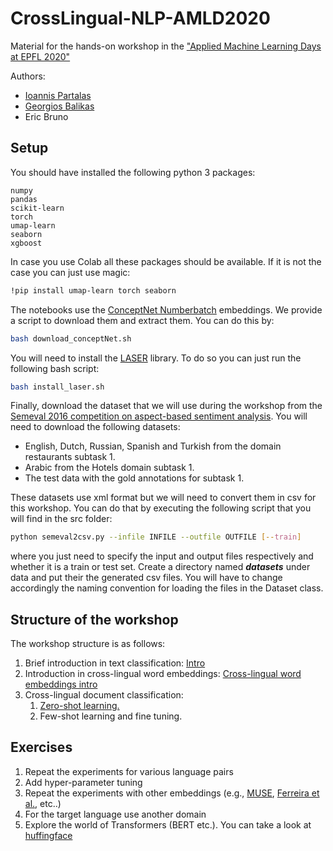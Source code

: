 # CrossLingual-NLP-AMLD2020
Material for the hands-on workshop in the ["Applied Machine Learning Days at EPFL 2020"](https://appliedmldays.org/workshops/cross-lingual-natural-language-processing)

Authors:
- [Ioannis Partalas](https://ioannispartalas.github.io/about/)
- [Georgios Balikas](https://balikasg.github.io/)
- Eric Bruno

## Setup
You should have installed the following python 3 packages:
```
numpy
pandas
scikit-learn
torch
umap-learn
seaborn
xgboost
```

In case you use Colab all these packages should be available. If it is not the case you can just use magic:
```bash
!pip install umap-learn torch seaborn
```

The notebooks use the [ConceptNet Numberbatch](https://github.com/commonsense/conceptnet-numberbatch) embeddings. We provide a script to download them and extract them. You can do this by: 
```bash
bash download_conceptNet.sh
```

You will need to install the [LASER](https://github.com/facebookresearch/LASER) library. To do so you can just run the following bash script:
```bash
bash install_laser.sh
```

Finally, download the dataset that we will use during the workshop from the [Semeval 2016 competition on aspect-based sentiment analysis](http://alt.qcri.org/semeval2016/task5/index.php?id=data-and-tools). You will need to download the following datasets:

* English, Dutch, Russian, Spanish and Turkish from the domain restaurants subtask 1.
* Arabic from the Hotels domain subtask 1.
* The test data with the gold annotations for subtask 1.

These datasets use xml format but we will need to convert them in csv for this workshop. You can do that by executing the following script that you will find in the src folder:
```bash
python semeval2csv.py --infile INFILE --outfile OUTFILE [--train]
```
where you just need to specify the input and output files respectively and whether it is a train or test set. Create a directory named ***datasets*** under data and put their the generated csv files. You will have to change accordingly the naming convention for loading the files in the Dataset class.

## Structure of the workshop
The workshop structure is as follows:

1. Brief introduction in text classification: [Intro](https://github.com/ioannispartalas/CrossLingual-NLP-AMLD2020/blob/master/notebooks/AMLD%20Intro.ipynb) 
2. Introduction in cross-lingual word embeddings: [Cross-lingual word embeddings intro](https://github.com/ioannispartalas/CrossLingual-NLP-AMLD2020/blob/master/notebooks/Brief_into_to_Cross_Lingual_embeddings.ipynb) 
3. Cross-lingual document classification:
    1. [Zero-shot learning.](https://github.com/ioannispartalas/CrossLingual-NLP-AMLD2020/blob/master/notebooks/Cross-lingual%20document%20classification.ipynb)
    2. Few-shot learning and fine tuning.

## Exercises
1. Repeat the experiments for various language pairs
2. Add hyper-parameter tuning
3. Repeat the experiments with other embeddings (e.g., [MUSE](https://github.com/facebookresearch/MUSE), [Ferreira et al.](http://www.cs.cmu.edu/~afm/projects/multilingual_embeddings.html), etc..)
4. For the target language use another domain
5. Explore the world of Transformers (BERT etc.). You can take a look at [huffingface](https://github.com/huggingface/transformers)

